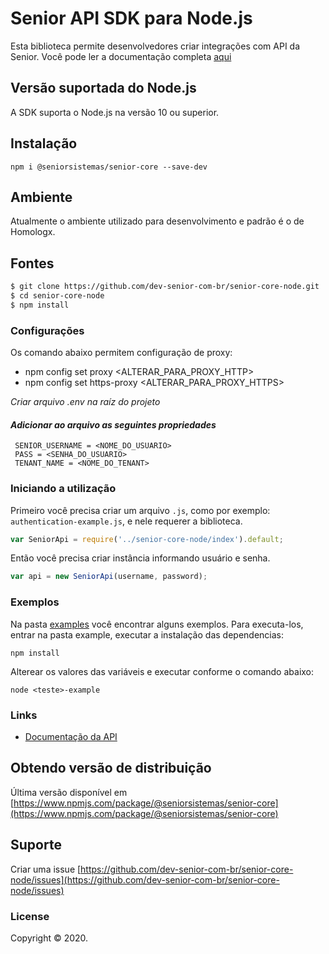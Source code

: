 # Senior API SDK para Node.js

Esta biblioteca permite desenvolvedores criar integrações com API da Senior. Você pode ler a documentação completa [aqui](https://dev.senior.com.br/api/platform/)
 
## Versão suportada do Node.js

A SDK suporta o Node.js na versão 10 ou superior.
 
## Instalação
```
npm i @seniorsistemas/senior-core --save-dev
```

## Ambiente
Atualmente o ambiente utilizado para desenvolvimento e padrão é o de Homologx.

## Fontes
```sh
$ git clone https://github.com/dev-senior-com-br/senior-core-node.git
$ cd senior-core-node
$ npm install
```

### Configurações
Os comando abaixo permitem configuração de proxy:
 - npm config set proxy <ALTERAR_PARA_PROXY_HTTP>
 - npm config set https-proxy <ALTERAR_PARA_PROXY_HTTPS>

_Criar arquivo *.env* na raíz do projeto_

#### _Adicionar ao arquivo as seguintes propriedades_ 
```text
 SENIOR_USERNAME = <NOME_DO_USUARIO>
 PASS = <SENHA_DO_USUARIO>
 TENANT_NAME = <NOME_DO_TENANT>
```

### Iniciando a utilização

Primeiro você precisa criar um arquivo `.js`, como por exemplo: `authentication-example.js`, e nele requerer a biblioteca.

```javascript
var SeniorApi = require('../senior-core-node/index').default;
```

Então você precisa criar instância informando usuário e senha.

```javascript
var api = new SeniorApi(username, password);
```

### Exemplos
Na pasta [examples](https://github.com/dev-senior-com-br/senior-core-node/tree/develop/examples) você encontrar alguns exemplos.
Para executa-los, entrar na pasta example, executar a instalação das dependencias:
```
npm install
```

Alterear os valores das variáveis e executar conforme o comando abaixo:
```
node <teste>-example
``` 

### Links
* [Documentação da API](https://dev.senior.com.br/api/platform/)


## Obtendo versão de distribuição
Última versão disponível em [https://www.npmjs.com/package/@seniorsistemas/senior-core](https://www.npmjs.com/package/@seniorsistemas/senior-core)

## Suporte

Criar uma issue [https://github.com/dev-senior-com-br/senior-core-node/issues](https://github.com/dev-senior-com-br/senior-core-node/issues)

### License

Copyright © 2020.
